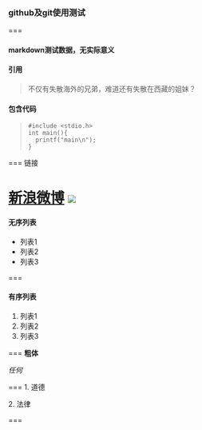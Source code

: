 ### github及git使用测试
===
#### markdown测试数据，无实际意义
#### 引用
> 不仅有失散海外的兄弟，难道还有失散在西藏的姐妹？

#### 包含代码
>     #include <stdio.h>
>     int main(){
>       printf("main\n");
>     }

===
链接

[新浪微博](http://weibo.com/stam0 "stamhe")
![](http://ww2.sinaimg.cn/large/6745c397jw1e9oh0535dxj20go0rstd6.jpg)
===
#### 无序列表
- 列表1
- 列表2
- 列表3

===
#### 有序列表
1. 列表1
2. 列表2
3. 列表3

===
**粗体**

*任何*

===
1\. 道德

2\. 法律

===

